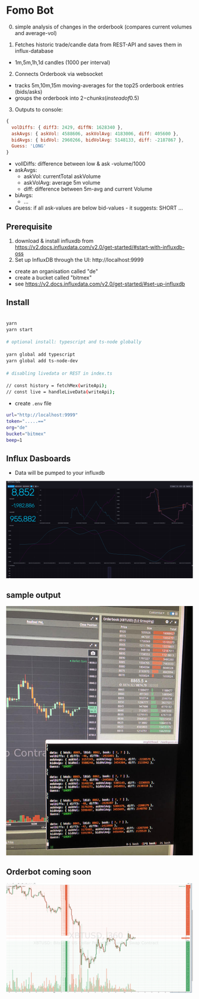 # Fomo Bot

0. simple analysis of changes in the orderbook (compares current volumes and average-vol)

1. Fetches historic trade/candle data from REST-API and saves them in influx-database

- 1m,5m,1h,1d candles (1000 per interval)

2. Connects Orderbook via websocket

- tracks 5m,10m,15m moving-averages for the top25 orderbook entries (bids/asks)
- groups the orderbook into 2$-chunks (instead of 0.5$)

3. Outputs to console:

```js
{
  volDiffs: { diff3: 2429, diffN: 1628340 },
  askAvgs: { askVol: 4588606, askVolAvg: 4183006, diff: 405600 },
  bidAvgs: { bidVol: 2960266, bidVolAvg: 5148133, diff: -2187867 },
  Guess: 'LONG'
}
```

- vollDiffs: difference between low & ask -volume/1000
- askAvgs:
  - askVol: currentTotal askVolume
  - askVolAvg: average 5m volume
  - diff: difference between 5m-avg and current Volume
- biAvgs:
  - ...
- Guess: if all ask-values are below bid-values - it suggests: SHORT ...

## Prerequisite

1. download & install influxdb from https://v2.docs.influxdata.com/v2.0/get-started/#start-with-influxdb-oss
2. Set up InfluxDB through the UI: http://localhost:9999
  - create an organisation called "de"
  - create a  bucket called "bitmex"
  - see https://v2.docs.influxdata.com/v2.0/get-started/#set-up-influxdb
  

## Install

```bash

yarn
yarn start 

# optional install: typescript and ts-node globally

yarn global add typescript
yarn global add ts-node-dev

# disabling livedata or REST in index.ts

// const history = fetchMex(writeApi);
// const live = handleLiveData(writeApi);

```

- create `.env` file

```bash
url="http://localhost:9999"
token=".....=="
org="de"
bucket="bitmex"
beep=1
```

## Influx Dasboards

- Data will be pumped to your influxdb

![img](/docs/bitmex.png)

## sample output 

![img](/docs/bmex_bot.jpg)



## Orderbot coming soon

![img](/docs/bmex_orders.png)



